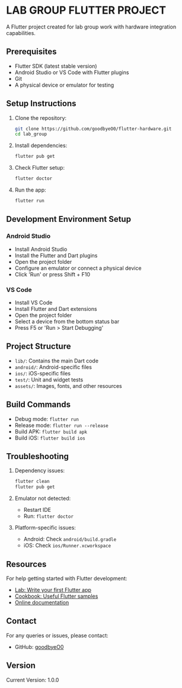 # LAB GROUP FLUTTER PROJECT

A Flutter project created for lab group work with hardware integration capabilities.

## Prerequisites

- Flutter SDK (latest stable version)
- Android Studio or VS Code with Flutter plugins
- Git
- A physical device or emulator for testing

## Setup Instructions

1. Clone the repository:

   ```bash
   git clone https://github.com/goodbyeO0/flutter-hardware.git
   cd lab_group
   ```

2. Install dependencies:

   ```bash
   flutter pub get
   ```

3. Check Flutter setup:

   ```bash
   flutter doctor
   ```

4. Run the app:
   ```bash
   flutter run
   ```

## Development Environment Setup

### Android Studio

- Install Android Studio
- Install the Flutter and Dart plugins
- Open the project folder
- Configure an emulator or connect a physical device
- Click 'Run' or press Shift + F10

### VS Code

- Install VS Code
- Install Flutter and Dart extensions
- Open the project folder
- Select a device from the bottom status bar
- Press F5 or 'Run > Start Debugging'

## Project Structure

- `lib/`: Contains the main Dart code
- `android/`: Android-specific files
- `ios/`: iOS-specific files
- `test/`: Unit and widget tests
- `assets/`: Images, fonts, and other resources

## Build Commands

- Debug mode: `flutter run`
- Release mode: `flutter run --release`
- Build APK: `flutter build apk`
- Build iOS: `flutter build ios`

## Troubleshooting

1. Dependency issues:

   ```bash
   flutter clean
   flutter pub get
   ```

2. Emulator not detected:

   - Restart IDE
   - Run: `flutter doctor`

3. Platform-specific issues:
   - Android: Check `android/build.gradle`
   - iOS: Check `ios/Runner.xcworkspace`

## Resources

For help getting started with Flutter development:

- [Lab: Write your first Flutter app](https://docs.flutter.dev/get-started/codelab)
- [Cookbook: Useful Flutter samples](https://docs.flutter.dev/cookbook)
- [Online documentation](https://docs.flutter.dev/)

## Contact

For any queries or issues, please contact:

- GitHub: [goodbyeO0](https://github.com/goodbyeO0)

## Version

Current Version: 1.0.0
